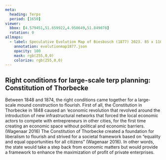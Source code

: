 ```yaml
---
meta:
  heading: Terps
  period: [1650]
viewer:
  bbox: [4.579451,51.659922,4.958649,51.849078]
  rotation: 0
allmaps:
  - label: Speculative Evolution Map of Biesbosch (1877) 2023. 85 x 110 mm. The Berlage. Based on Map of the Island of Dordrecht, the Biesbosch and its surroundings from 1699 to 1856, 1857. 20,4 x 21,6 cm. Ministry of war, topographical office. Regionaal Archief Dordrecht. 
    annotation: evolutionmap1877.json
    opacity: 100
    mask: rgb(255,0,0)
    colorize: rgb(255,0,0)
---
```


## Right conditions for large-scale terp planning: Constitution of Thorbecke

Between 1848 and 1874, the right conditions came together for a large-scale mound construction to flourish. First of all, the Constitution in Thorbecke in 1848 caused an ‘economic revolution that revolved around the introduction of new infrastructural networks that forced the local economic actors to compete with entrepreneurs in other cities, for the first time creating an economic space without political and economic barriers. (Wagenaar 2016) The Constitution of Thorbecke created a foundation for liberalism to flourish and strived for a societal framework based on “equality and equal opportunities for all citizens” (Wagenaar 2016). In other words, the state would take a step back from economic matters but would provide a framework to enhance the maximization of profit of private enterprises.
